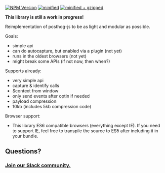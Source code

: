 [![NPM Version](https://img.shields.io/npm/v/posthog-js-lite.svg)](https://www.npmjs.com/package/posthog-js-lite)
[![minified](https://badgen.net/bundlephobia/min/posthog-js-lite)](https://bundlephobia.com/result?p=posthog-js-lite)
[![minified + gzipped](https://badgen.net/bundlephobia/minzip/posthog-js-lite)](https://bundlephobia.com/result?p=posthog-js-lite)

**This library is still a work in progress!**

Reimplementation of posthog-js to be as light and modular as possible.

Goals:
- simple api
- can do autocapture, but enabled via a plugin (not yet)
- runs in the oldest browsers (not yet)
- might break some APIs (if not now, then when?)

Supports already:
- very simple api
- capture & identify calls
- $context from window
- only send events after optin if needed
- payload compression
- 10kb (includes 5kb compression code)

Browser support:
- This library ES6 compatible browsers (everything except IE). If you need to support IE, 
  feel free to transpile the source to ES5 after including it in your bundle. 

## Questions?

### [Join our Slack community.](https://join.slack.com/t/posthogusers/shared_invite/enQtOTY0MzU5NjAwMDY3LTc2MWQ0OTZlNjhkODk3ZDI3NDVjMDE1YjgxY2I4ZjI4MzJhZmVmNjJkN2NmMGJmMzc2N2U3Yjc3ZjI5NGFlZDQ)
